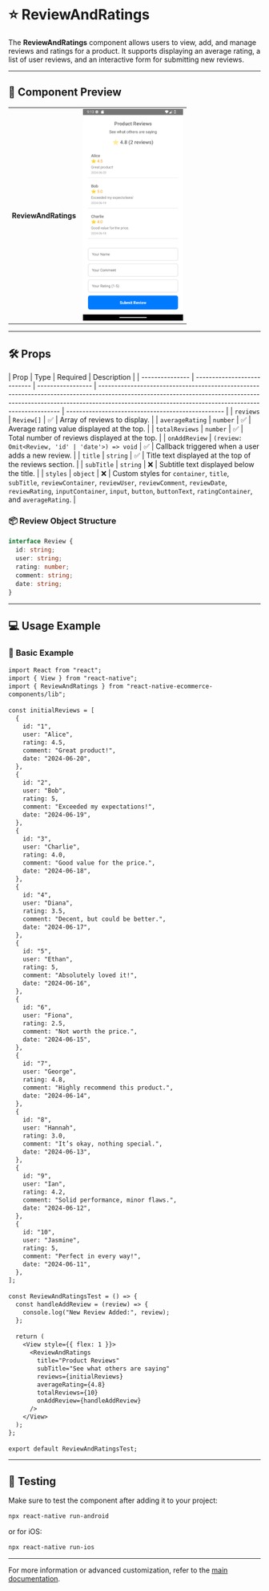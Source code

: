 # ⭐ **ReviewAndRatings**

The **ReviewAndRatings** component allows users to view, add, and manage reviews and ratings for a product. It supports displaying an average rating, a list of user reviews, and an interactive form for submitting new reviews.

---

## 📸 **Component Preview**

<table>
  <tr>
    <td><strong>ReviewAndRatings</strong></td>
    <td><img src="../../Images/ReviewAndRatings.png" alt="ReviewAndRatings" width="200"/></td>
  </tr>
</table>

---

## 🛠️ **Props**

| Prop            | Type                        | Required          | Description                                                                                                                                                                                                                    |
| --------------- | --------------------------- | ----------------- | ------------------------------------------------------------------------------------------------------------------------------------------------------------------------------------------------------------------------------ | ------------------------------------------------- |
| `reviews`       | `Review[]`                  | ✅                | Array of reviews to display.                                                                                                                                                                                                   |
| `averageRating` | `number`                    | ✅                | Average rating value displayed at the top.                                                                                                                                                                                     |
| `totalReviews`  | `number`                    | ✅                | Total number of reviews displayed at the top.                                                                                                                                                                                  |
| `onAddReview`   | `(review: Omit<Review, 'id' | 'date'>) => void` | ✅                                                                                                                                                                                                                             | Callback triggered when a user adds a new review. |
| `title`         | `string`                    | ✅                | Title text displayed at the top of the reviews section.                                                                                                                                                                        |
| `subTitle`      | `string`                    | ❌                | Subtitle text displayed below the title.                                                                                                                                                                                       |
| `styles`        | `object`                    | ❌                | Custom styles for `container`, `title`, `subTitle`, `reviewContainer`, `reviewUser`, `reviewComment`, `reviewDate`, `reviewRating`, `inputContainer`, `input`, `button`, `buttonText`, `ratingContainer`, and `averageRating`. |

### 📦 **Review Object Structure**

```ts
interface Review {
  id: string;
  user: string;
  rating: number;
  comment: string;
  date: string;
}
```

---

## 💻 **Usage Example**

### 📝 **Basic Example**

```tsx
import React from "react";
import { View } from "react-native";
import { ReviewAndRatings } from "react-native-ecommerce-components/lib";

const initialReviews = [
  {
    id: "1",
    user: "Alice",
    rating: 4.5,
    comment: "Great product!",
    date: "2024-06-20",
  },
  {
    id: "2",
    user: "Bob",
    rating: 5,
    comment: "Exceeded my expectations!",
    date: "2024-06-19",
  },
  {
    id: "3",
    user: "Charlie",
    rating: 4.0,
    comment: "Good value for the price.",
    date: "2024-06-18",
  },
  {
    id: "4",
    user: "Diana",
    rating: 3.5,
    comment: "Decent, but could be better.",
    date: "2024-06-17",
  },
  {
    id: "5",
    user: "Ethan",
    rating: 5,
    comment: "Absolutely loved it!",
    date: "2024-06-16",
  },
  {
    id: "6",
    user: "Fiona",
    rating: 2.5,
    comment: "Not worth the price.",
    date: "2024-06-15",
  },
  {
    id: "7",
    user: "George",
    rating: 4.8,
    comment: "Highly recommend this product.",
    date: "2024-06-14",
  },
  {
    id: "8",
    user: "Hannah",
    rating: 3.0,
    comment: "It’s okay, nothing special.",
    date: "2024-06-13",
  },
  {
    id: "9",
    user: "Ian",
    rating: 4.2,
    comment: "Solid performance, minor flaws.",
    date: "2024-06-12",
  },
  {
    id: "10",
    user: "Jasmine",
    rating: 5,
    comment: "Perfect in every way!",
    date: "2024-06-11",
  },
];

const ReviewAndRatingsTest = () => {
  const handleAddReview = (review) => {
    console.log("New Review Added:", review);
  };

  return (
    <View style={{ flex: 1 }}>
      <ReviewAndRatings
        title="Product Reviews"
        subTitle="See what others are saying"
        reviews={initialReviews}
        averageRating={4.8}
        totalReviews={10}
        onAddReview={handleAddReview}
      />
    </View>
  );
};

export default ReviewAndRatingsTest;
```

---

## 🧪 **Testing**

Make sure to test the component after adding it to your project:

```sh
npx react-native run-android
```

or for iOS:

```sh
npx react-native run-ios
```

---

For more information or advanced customization, refer to the [main documentation](../../README.md).
